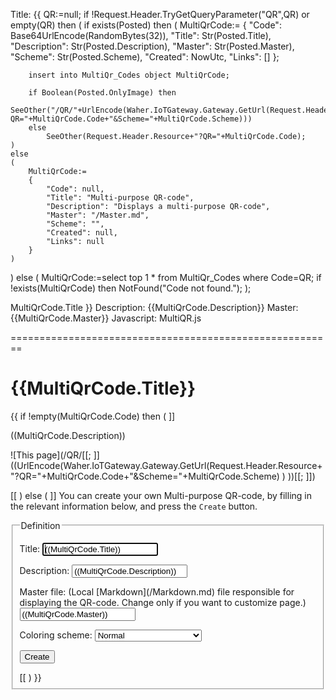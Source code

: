 Title: {{
QR:=null;
if !Request.Header.TryGetQueryParameter("QR",QR) or empty(QR) then
(
	if exists(Posted) then
	(
		MultiQrCode:=
		{
			"Code": Base64UrlEncode(RandomBytes(32)),
			"Title": Str(Posted.Title),
			"Description": Str(Posted.Description),
			"Master": Str(Posted.Master),
			"Scheme": Str(Posted.Scheme),
			"Created": NowUtc,
			"Links": []
		};

		insert into MultiQr_Codes object MultiQrCode;

		if Boolean(Posted.OnlyImage) then
			SeeOther("/QR/"+UrlEncode(Waher.IoTGateway.Gateway.GetUrl(Request.Header.Resource+"?QR="+MultiQrCode.Code+"&Scheme="+MultiQrCode.Scheme)))
		else
			SeeOther(Request.Header.Resource+"?QR="+MultiQrCode.Code);
	)
	else
	(
		MultiQrCode:=
		{
			"Code": null,
			"Title": "Multi-purpose QR-code",
			"Description": "Displays a multi-purpose QR-code",
			"Master": "/Master.md",
			"Scheme": "",
			"Created": null,
			"Links": null
		}
	)
)
else
(
	MultiQrCode:=select top 1 * from MultiQr_Codes where Code=QR;
	if !exists(MultiQrCode) then NotFound("Code not found.");
);

MultiQrCode.Title
}}
Description: {{MultiQrCode.Description}}
Master: {{MultiQrCode.Master}}
Javascript: MultiQR.js

========================================================

{{MultiQrCode.Title}}
========================

{{
if !empty(MultiQrCode.Code) then
(
	]]

((MultiQrCode.Description))

![This page](/QR/[[;
	]]((UrlEncode(Waher.IoTGateway.Gateway.GetUrl(Request.Header.Resource+"?QR="+MultiQrCode.Code+"&Scheme="+MultiQrCode.Scheme) ) ))[[;
	]])

[[
)
else
(
	]]
You can create your own Multi-purpose QR-code, by filling in the relevant information below, and press the `Create` button.

<form action="MultiQR.md" method="post" enctype="multipart/form-data">
<fieldset>
<legend>Definition</legend>

<p>
<label for="Title">Title:</label>  
<input type="text" id="Title" name="Title" value="((MultiQrCode.Title))" autofocus required/>
</p>

<p>
<label for="Description">Description:</label>  
<input type="text" id="Description" name="Description" value="((MultiQrCode.Description))" required/>
</p>

<p>
<label for="Master">Master file: (Local [Markdown](/Markdown.md) file responsible for displaying the QR-code. Change only if you want to customize page.)</label>  
<input type="text" id="Master" name="Master" value="((MultiQrCode.Master))" required/>
</p>

<p>
<label for="Scheme">Coloring scheme:</label>  
<select name="Scheme" id="Scheme">
<option value="">Normal</option>
<option value="tagsign">Signature request</option>
<option value="iotid">Legal ID</option>
<option value="iotsc">Smart Contract</option>
<option value="iotdisco">Device</option>
<option value="edaler">eDaler(R)</option>
<option value="nfeat">Neuro-Feature^TM token</option>
<option value="obinfo">Onboarding information</option>
<option value="aes256">Encrypted information</option>
</select>
</p>

<input type="hidden" name="OnlyImage" value="false"/>

<button type="submit" class="posButton">Create</button>

</form>
[[
)
}}